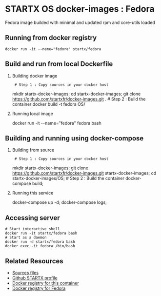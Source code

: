 # STARTX OS docker-images : Fedora 
Fedora image builded with minimal and updated rpm and core-utils loaded

## Running from docker registry

	docker run -it --name="fedora" startx/fedora

## Build and run from local Dockerfile
1. Building docker image

        # Step 1 : Copy sources in your docker host 
	mkdir startx-docker-images; 
	cd startx-docker-images;
	git clone https://github.com/startxfr/docker-images.git .
        # Step 2 : Build the container
	docker build -t fedora OS/

2. Running local image

	docker run -it --name="fedora" fedora bash


## Building and running using docker-compose
1. Building from source

        # Step 1 : Copy sources in your docker host 
	mkdir startx-docker-images; 
	git clone https://github.com/startxfr/docker-images.git startx-docker-images;
        cd startx-docker-images/OS;
        # Step 2 : Build the container
	docker-compose build;

2. Running this service

	docker-compose up -d;
	docker-compose logs;

## Accessing server

	# Start interactive shell
	docker run -it startx/fedora bash
	# Start as a daemon 
	docker run -d startx/fedora bash
	docker exec -it fedora /bin/bash

## Related Resources
* [Sources files](https://github.com/startxfr/docker-images/tree/master/Services/fedora)
* [Github STARTX profile](https://github.com/startxfr/docker-images)
* [Docker registry for this container](https://registry.hub.docker.com/u/startx/fedora/)
* [Docker registry for Fedora](https://registry.hub.docker.com/u/fedora/)